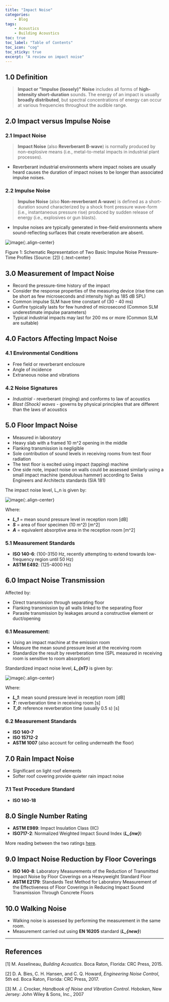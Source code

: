 ```yaml
---
title: "Impact Noise"
categories:
    - Blog
tags:
    - Acoustics
    - Building Acoustics
toc: true
toc_label: "Table of Contents"
toc_icon: "cog"
toc_sticky: true
excerpt: "A review on impact noise"
---
```


## 1.0 Definition
> **Impact or "Impulse (loosely)" Noise** includes all forms of **high-intensity short-duration** sounds. The energy of an impact is usually **broadly distributed**, but spectral concentrations of energy can occur at various frequencies throughout the audible range.  

## 2.0 Impact versus Impulse Noise
### 2.1 Impact Noise
> **Impact Noise** (also **Reverberant B-wave**) is normally produced by non-explosive means (i.e., metal-to-metal impacts in industrial plant processes).

- Reverberant industrial environments where impact noises are usually heard causes the duration of impact noises to be longer than associated impulse noises.  

### 2.2 Impulse Noise
> **Impulse Noise** (also **Non-reverberant A-wave**) is defined as a short-duration sound characterized by a shock front pressure wave-form (i.e., instantaneous pressure rise) produced by sudden release of energy (i.e., explosives or gun blasts). 

- Impulse noises are typically generated in free-field environments where sound-reflecting surfaces that create reverberation are absent. 

![image](https://user-images.githubusercontent.com/79191009/179966250-f13429d8-828f-45fa-82bd-68a2d1e1bf43.png){:.align-center}

Figure 1: Schematic Representation of Two Basic Impulse Noise Pressure-Time Profiles (Source: [2]) {:.text-center}
 
## 3.0 Measurement of Impact Noise
- Record the pressure-time history of the impact 
- Consider the response properties of the measuring device (rise time can be short as few microseconds and intensity high as 185 dB SPL) 
- Common impulse SLM have time constant of (30 - 40 ms) 
- Gunfire typically lasts for few hundred of microsecond (Common SLM underestimate impulse parameters) 
- Typical industrial impacts may last for 200 ms or more (Common SLM are suitable) 

## 4.0 Factors Affecting Impact Noise
### 4.1 Environmental Conditions
- Free field or reverberant enclosure 
- Angle of incidence 
- Extraneous noise and vibrations 

### 4.2 Noise Signatures
- *Industrial* - reverberant (ringing) and conforms to law of acoustics 
- *Blast (Shock) waves* - governs by physical principles that are different than the laws of acoustics 

## 5.0 Floor Impact Noise
- Measured in laboratory 
- Heavy slab with a framed 10 m^2 opening in the middle 
- Flanking transmission is negligible 
- Sole contribution of sound levels in receiving rooms from test floor radiation 
- The test floor is excited using impact (tapping) machine 
- One side note, impact noise on walls could be assessed similarly using a small impact machine (pendulous hammer) according to Swiss Engineers and Architects standards (SIA 181) 

The impact noise level, L_n is given by:

![image](https://user-images.githubusercontent.com/79191009/179967268-ec4fc320-3238-4858-ba2f-226923fd850f.png){:.align-center}

Where:
  - ***L_1*** = mean sound pressure level in reception room [dB]
  - ***S*** = area of floor specimen (10 m^2) [m^2]
  - ***A*** = equivalent absorptive area in the reception room [m^2]

### 5.1 Measurement Standards
- **ISO 140-6**: (100-3150 Hz, recently attempting to extend towards low-frequency region until 50 Hz) 
- **ASTM E492**: (125-4000 Hz) 

## 6.0 Impact Noise Transmission
Affected by: 
- Direct transmission through separating floor 
- Flanking transmission by all walls linked to the separating floor 
- Parasite transmission by leakages around a constructive element or duct/opening 

### 6.1 Measurement:
- Using an impact machine at the emission room 
- Measure the mean sound pressure level at the receiving room 
- Standardize the result by reverberation time (SPL measured in receiving room is sensitive to room absorption) 

Standardized impact noise level, ***L_{nT}*** is given by: 

![image](https://user-images.githubusercontent.com/79191009/179968167-74c65745-6b07-404a-b7bf-3fbf6b061221.png){:.align-center}

Where: 
- ***L_1***: mean sound pressure level in reception room [dB] 
- ***T***: reverberation time in receiving room [s] 
- ***T_0***: reference reverberation time (usually 0.5 s) [s] 

### 6.2 Measurement Standards
- **ISO 140-7** 
- **ISO 15712-2** 
- **ASTM 1007** (also account for ceiling underneath the floor) 

## 7.0 Rain Impact Noise
- Significant on light roof elements 
- Softer roof covering provide quieter rain impact noise 

### 7.1 Test Procedure Standard
- **ISO 140-18**

## 8.0 Single Number Rating
- **ASTM E989**: Impact Insulation Class (IIC) 
- **ISO717-2**: Normalized Weighted Impact Sound Index (***L_{nw}***) 

More reading between the two ratings [here](https://nrc-publications.canada.ca/eng/view/accepted/?id=b23a5bb8-d638-4bf6-b50f-0bba06348410).

## 9.0 Impact Noise Reduction by Floor Coverings
- **ISO 140-8**: Laboratory Measurements of the Reduction of Transmitted Impact Noise by Floor Coverings on a Heavyweight Standard Floor 
- **ASTM E2179**: Standards Test Method for Laboratory Measurement of the Effectiveness of Floor Coverings in Reducing Impact Sound Transmission Through Concrete Floors 

## 10.0 Walking Noise
- Walking noise is assessed by performing the measurement in the same room. 
- Measurement carried out using **EN 16205** standard (***L_{new}***) 


---
## References
[1] M. Asselineau, *Building Acoustics*. Boca Raton, Florida: CRC Press, 2015.

[2] D. A. Bies, C. H. Hansen, and C. Q. Howard, *Engineering Noise Control*, 5th ed. Boca Raton, Florida: CRC Press, 2017.

[3] M. J. Crocker, *Handbook of Noise and Vibration Control*. Hoboken, New Jersey: John Wiley & Sons, Inc., 2007
